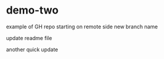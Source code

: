 # demo-two
example of GH repo starting on remote side new branch name

update readme file

another quick update
